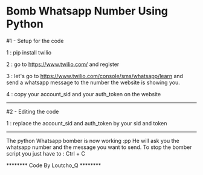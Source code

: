 # Bomb Whatsapp Number Using Python

#1 - Setup for the code

1 : pip install twilio

2 : go to https://www.twilio.com/ and register

3 : let's go to https://www.twilio.com/console/sms/whatsapp/learn and send a whatsapp message to the number the
website is showing you.

4 : copy your account_sid and your auth_token on the website

----------------------------------------------------------------------------------------

#2 - Editing the code

1 : replace the account_sid and auth_token by your sid and token

----------------------------------------------------------------------------------------

The python Whatsapp bomber is now working :pp
He will ask you the whatsapp number and the message you want to send.
To stop the bomber script you just have to : Ctrl + C

******** Code By Loutcho_Q ********
